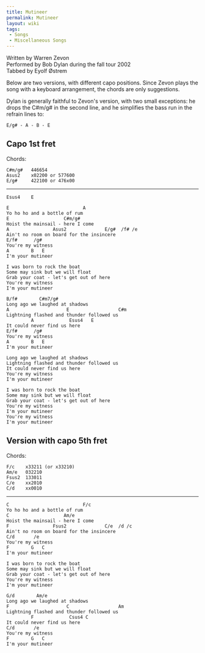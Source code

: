 ```yaml
---
title: Mutineer
permalink: Mutineer
layout: wiki
tags:
 - Songs
 - Miscellaneous Songs
---
```


Written by Warren Zevon  
Performed by Bob Dylan during the fall tour 2002  
Tabbed by Eyolf Østrem

Below are two versions, with different capo positions. Since Zevon plays
the song with a keyboard arrangement, the chords are only suggestions.

Dylan is generally faithful to Zevon's version, with two small
exceptions: he drops the C\#m/g\# in the second line, and he simplifies
the bass run in the refrain lines to:

    E/g# - A - B - E

<h2 class="songversion">
Capo 1st fret

</h2>
Chords:

    C#m/g#   446654
    Asus2    x02200 or 577600
    E/g#     422100 or 476x00

* * * * *

    Esus4    E

    E                           A
    Yo ho ho and a bottle of rum
    E                    C#m/g#
    Hoist the mainsail - here I come
    A                Asus2              E/g#  /f# /e
    Ain't no room on board for the insincere
    E/f#      /g#
    You're my witness
    A        B   E
    I'm your mutineer

    I was born to rock the boat
    Some may sink but we will float
    Grab your coat - let's get out of here
    You're my witness
    I'm your mutineer

    B/f#        C#m7/g#
    Long ago we laughed at shadows
    A                     E                  C#m
    Lightning flashed and thunder followed us
             A             Esus4   E
    It could never find us here
    E/f#      /g#
    You're my witness
    A        B   E
    I'm your mutineer

    Long ago we laughed at shadows
    Lightning flashed and thunder followed us
    It could never find us here
    You're my witness
    I'm your mutineer

    I was born to rock the boat
    Some may sink but we will float
    Grab your coat - let's get out of here
    You're my witness
    I'm your mutineer
    You're my witness
    I'm your mutineer

<h2 class="songversion">
Version with capo 5th fret

</h2>
Chords:

    F/c    x33211 (or x33210)
    Am/e   032210
    Fsus2  133011
    C/e    xx2010
    C/d    xx0010

* * * * *

    C                           F/c
    Yo ho ho and a bottle of rum
    C                    Am/e
    Hoist the mainsail - here I come
    F                Fsus2              C/e  /d /c
    Ain't no room on board for the insincere
    C/d       /e
    You're my witness
    F        G   C
    I'm your mutineer

    I was born to rock the boat
    Some may sink but we will float
    Grab your coat - let's get out of here
    You're my witness
    I'm your mutineer

    G/d        Am/e
    Long ago we laughed at shadows
    F                     C                  Am
    Lightning flashed and thunder followed us
             F             Csus4 C
    It could never find us here
    C/d       /e
    You're my witness
    F        G   C
    I'm your mutineer
